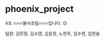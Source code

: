 # phoenix_project
4조 :fire::fire::fire:불사조팀:fire::fire::fire:입니다. :kissing: 

팀원: 김민정, 김소영, 김윤정, 노현주, 임수현, 임한솔 
